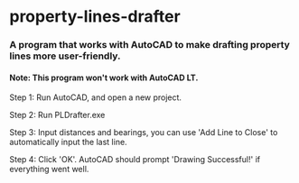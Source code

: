 # property-lines-drafter
### A program that works with AutoCAD to make drafting property lines more user-friendly.
#### Note: This program won't work with AutoCAD LT.

Step 1: Run AutoCAD, and open a new project.

Step 2: Run PLDrafter.exe

Step 3: Input distances and bearings, you can use 'Add Line to Close' to automatically input the last line.

Step 4: Click 'OK'. AutoCAD should prompt 'Drawing Successful!' if everything went well.
